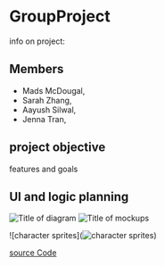 # GroupProject
info on project:
## Members
* Mads McDougal,
* Sarah Zhang,
*  Aayush Silwal,
*  Jenna Tran,

## project objective
features and goals


## UI and logic planning
![Title of diagram](url)
![Title of mockups](url)


![character sprites](![character sprites]([https://github.com/olmpyia/GroupProject/blob/main/images/Ball.pn](https://github.com/olmpyia/GroupProject/blob/main/images/Ball.png)https://github.com/olmpyia/GroupProject/blob/main/images/Ball.pngg))


[source Code]()
